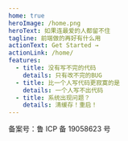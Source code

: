 ```yaml
---
home: true
heroImage: /home.png
heroText: 如果连最爱的人都留不住
tagline: 前端做的再好有什么用
actionText: Get Started →
actionLink: /home/
features:
  - title: 没有写不完的代码
    details: 只有改不完的BUG
  - title: 比一个人写代码更寂寞的是
    details: 一个人写不出代码
  - title: 系统出现问题？
    details: 清缓存！重启！
---
```


<a id="out-link">备案号：鲁 ICP 备 19058623 号</a>

<style>
  #out-link{
    cursor: pointer;
  }
</style>
<script>
export default {
  mounted () {
    var outLink = document.getElementById("out-link")
    outLink.addEventListener("click",function(){
        window.open("http://www.beian.miit.gov.cn/")
    })
  }
}
</script>
